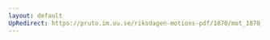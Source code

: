 ```yaml
---
layout: default
UpRedirect: https://pruto.im.uu.se/riksdagen-motions-pdf/1870/mot_1870__fk__16.pdf
---
```

